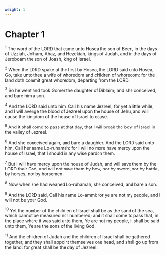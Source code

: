 ```yaml
---
weight: 1
---
```


# Chapter 1

<sup>1</sup> The word of the LORD that came unto Hosea the son of Beeri, in the days of Uzziah, Jotham, Ahaz, and Hezekiah, kings of Judah, and in the days of Jeroboam the son of Joash, king of Israel. 

<sup>2</sup> When the LORD spake at the first by Hosea, the LORD said unto Hosea, Go, take unto thee a wife of whoredom and children of whoredom: for the land doth commit great whoredom, departing from the LORD. 

<sup>3</sup> So he went and took Gomer the daughter of Diblaim; and she conceived, and bare him a son. 

<sup>4</sup> And the LORD said unto him, Call his name Jezreel; for yet a little while, and I will avenge the blood of Jezreel upon the house of Jehu, and will cause the kingdom of the house of Israel to cease. 

<sup>5</sup> And it shall come to pass at that day, that I will break the bow of Israel in the valley of Jezreel. 

<sup>6</sup> And she conceived again, and bare a daughter. And the LORD said unto him, Call her name Lo-ruhamah: for I will no more have mercy upon the house of Israel, that I should in any wise pardon them. 

<sup>7</sup> But I will have mercy upon the house of Judah, and will save them by the LORD their God, and will not save them by bow, nor by sword, nor by battle, by horses, nor by horsemen. 

<sup>8</sup> Now when she had weaned Lo-ruhamah, she conceived, and bare a son. 

<sup>9</sup> And the LORD said, Call his name Lo-ammi: for ye are not my people, and I will not be your God. 

<sup>10</sup> Yet the number of the children of Israel shall be as the sand of the sea, which cannot be measured nor numbered; and it shall come to pass that, in the place where it was said unto them, Ye are not my people, it shall be said unto them, Ye are the sons of the living God. 

<sup>11</sup> And the children of Judah and the children of Israel shall be gathered together, and they shall appoint themselves one head, and shall go up from the land: for great shall be the day of Jezreel. 


